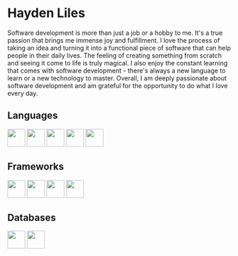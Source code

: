 <h1>Hayden Liles</h1>
<p>
Software development is more than just a job or a hobby to me. It's a true passion that brings me immense joy and fulfillment. I love the process of taking an idea and turning it into a functional piece of software that can help people in their daily lives. The feeling of creating something from scratch and seeing it come to life is truly magical. I also enjoy the constant learning that comes with software development - there's always a new language to learn or a new technology to master. Overall, I am deeply passionate about software development and am grateful for the opportunity to do what I love every day.
</p>

<h2>Languages</h2>
<div>
    <p>
    <img style="height:40px" src="https://img.shields.io/badge/HTML5-E34F26?style=for-the-badge&logo=html5&logoColor=white" />
    <img style="height:40px" src="https://img.shields.io/badge/CSS3-1572B6?style=for-the-badge&logo=css3&logoColor=white" />
    <img style="height:40px" src="https://img.shields.io/badge/JavaScript-323330?style=for-the-badge&logo=javascript&logoColor=F7DF1E" />
    <img style="height:40px" src="https://img.shields.io/badge/C%23-239120?style=for-the-badge&logo=c-sharp&logoColor=white" />
    <img style="height:40px" src="https://img.shields.io/badge/Python-3776AB?style=for-the-badge&logo=python&logoColor=white" />
    </p>
</div>
<h2>Frameworks</h2>
<div>
    <p>
    <img style="height:40px" src="https://img.shields.io/badge/Node.js-339933?style=for-the-badge&logo=nodedotjs&logoColor=white" />
    <img style="height:40px" src="https://img.shields.io/badge/Vue.js-35495E?style=for-the-badge&logo=vuedotjs&logoColor=4FC08D" />
    <img style="height:40px" src="https://img.shields.io/badge/.NET-512BD4?style=for-the-badge&logo=dotnet&logoColor=white" />
    <img style="height:40px" src="https://img.shields.io/badge/Bootstrap-563D7C?style=for-the-badge&logo=bootstrap&logoColor=white" />
    </p>
</div>
<h2>Databases</h2>
<div>
    <p>
    <img style="height:40px" src="https://img.shields.io/badge/MongoDB-4EA94B?style=for-the-badge&logo=mongodb&logoColor=white" />
    <img style="height:40px" src="https://img.shields.io/badge/MySQL-00000F?style=for-the-badge&logo=mysql&logoColor=white" />
    </p>
</div>
